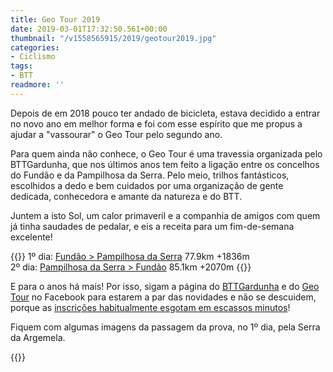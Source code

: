 ```yaml
---
title: Geo Tour 2019
date: 2019-03-01T17:32:50.561+00:00
thumbnail: "/v1558565915/2019/geotour2019.jpg"
categories:
- Ciclismo
tags:
- BTT
readmore: ''
---
```

Depois de em 2018 pouco ter andado de bicicleta, estava decidido a entrar no novo ano em melhor forma e foi com esse espírito que me propus a ajudar a "vassourar" o Geo Tour pelo segundo ano.

Para quem ainda não conhece, o Geo Tour é uma travessia organizada pelo BTTGardunha, que nos últimos anos tem feito a ligação entre os concelhos do Fundão e da Pampilhosa da Serra. Pelo meio, trilhos fantásticos, escolhidos a dedo e bem cuidados por uma organização de gente dedicada, conhecedora e amante da natureza e do BTT.

Juntem a isto Sol, um calor primaveril e a companhia de amigos com quem já tinha saudades de pedalar, e eis a receita para um fim-de-semana excelente!

{{<note>}}
1º dia: <a href="https://ridewithgps.com/trips/32037211">Fundão &gt; Pampilhosa da Serra</a> 77.9km +1836m
 <br />
2º dia: <a href="https://ridewithgps.com/trips/32037210">Pampilhosa da Serra &gt; Fundão</a> 85.1km +2070m
{{</note>}}

E para o anos há mais! Por isso, sigam a página do <a href="https://www.facebook.com/bttgardunha">BTTGardunha</a> e do <a href="https://www.facebook.com/teixeirabttgardunha/">Geo Tour</a> no Facebook para estarem a par das novidades e não se descuidem, porque as <a href="https://aldeiasdoxisto.pt/noticia/5233">inscrições habitualmente esgotam em escassos minutos</a>!

Fiquem com algumas imagens da passagem da prova, no 1º dia, pela Serra da Argemela.

{{<youtube iZ3dwxzInaM>}}